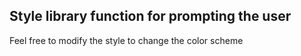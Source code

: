 ## Style library function for prompting the user

Feel free to modify the style to change the color scheme